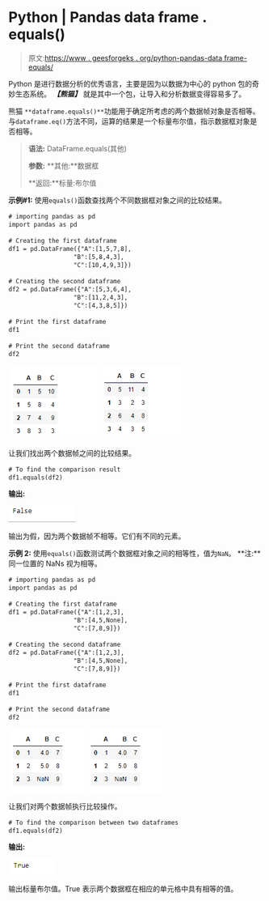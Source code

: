 # Python | Pandas data frame . equals()

> 原文:[https://www . geesforgeks . org/python-pandas-data frame-equals/](https://www.geeksforgeeks.org/python-pandas-dataframe-equals/)

Python 是进行数据分析的优秀语言，主要是因为以数据为中心的 python 包的奇妙生态系统。 ***【熊猫】*** 就是其中一个包，让导入和分析数据变得容易多了。

熊猫 `**dataframe.equals()**`功能用于确定所考虑的两个数据帧对象是否相等。与`dataframe.eq()`方法不同，运算的结果是一个标量布尔值，指示数据框对象是否相等。

> **语法:** DataFrame.equals(其他)
> 
> **参数:**
> **其他:**数据框
> 
> **返回:**标量:布尔值

**示例#1:** 使用`equals()`函数查找两个不同数据框对象之间的比较结果。

```
# importing pandas as pd
import pandas as pd

# Creating the first dataframe 
df1 = pd.DataFrame({"A":[1,5,7,8],
                  "B":[5,8,4,3],
                  "C":[10,4,9,3]})

# Creating the second dataframe
df2 = pd.DataFrame({"A":[5,3,6,4],
                  "B":[11,2,4,3],
                  "C":[4,3,8,5]})

# Print the first dataframe
df1

# Print the second dataframe
df2
```

![](img/80b169466805fac83a95f1e4769e3f90.png)
![](img/f6dd5fcac8e28cbc91e88f23b9748963.png)

让我们找出两个数据帧之间的比较结果。

```
# To find the comparison result
df1.equals(df2)
```

**输出:**

![](img/a6e0b02ce762798fb16a8dff70ff8fec.png)

输出为假，因为两个数据帧不相等。它们有不同的元素。

**示例 2:** 使用`equals()`函数测试两个数据框对象之间的相等性，值为`NaN`。
**注:**同一位置的 NaNs 视为相等。

```
# importing pandas as pd
import pandas as pd

# Creating the first dataframe
df1 = pd.DataFrame({"A":[1,2,3],
                  "B":[4,5,None],
                  "C":[7,8,9]})

# Creating the second dataframe
df2 = pd.DataFrame({"A":[1,2,3],
                  "B":[4,5,None],
                  "C":[7,8,9]})

# Print the first dataframe
df1

# Print the second dataframe
df2
```

![](img/e6a16087411c79b8caa96b263cf940b3.png)
![](img/e6a16087411c79b8caa96b263cf940b3.png)

让我们对两个数据帧执行比较操作。

```
# To find the comparison between two dataframes
df1.equals(df2)
```

**输出:**

![](img/cc83ac90329ffd8c04b601afcac01cff.png)

输出标量布尔值。True 表示两个数据框在相应的单元格中具有相等的值。